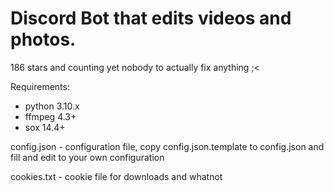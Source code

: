 # Discord Bot that edits videos and photos.

186 stars and counting yet nobody to actually fix anything ;<

Requirements:
 - python 3.10.x
 - ffmpeg 4.3+
 - sox 14.4+

config.json - configuration file, copy config.json.template to config.json and fill and edit to your own configuration

cookies.txt - cookie file for downloads and whatnot
